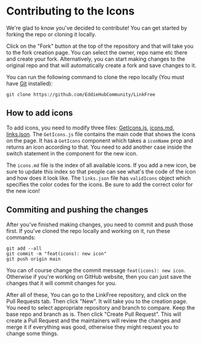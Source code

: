# Contributing to the Icons

We're glad to know you've decided to contribute!
You can get started by forking the repo or cloning it locally.

Click on the "Fork" button at the top of the repository and that will take you to the fork creation page. You can select the owner, repo name etc there and create your fork.
Alternatively, you can start making changes to the original repo and that will automatically create a fork and save changes to it.

You can run the following command to clone the repo locally (You must have [Git](https://git-scm.com/) installed):

```
git clone https://github.com/EddieHubCommunity/LinkFree
```

## How to add icons

To add icons, you need to modify three files: [GetIcons.js](https://github.com/EddieHubCommunity/LinkFree/blob/main/src/Components/Icons/GetIcons.js), [icons.md](https://github.com/EddieHubCommunity/LinkFree/blob/main/icons.md), [links.json](https://github.com/EddieHubCommunity/LinkFree/blob/main/src/config/links.json).
The `GetIcons.js` file contains the main code that shows the icons on the page. It has a `GetIcons` component which takes a `iconName` prop and returns an icon according to that. You need to add another case inside the switch statement in the component for the new icon.

The `icons.md` file is the index of all available icons. If you add a new icon, be sure to update this index so that people can see what's the code of the icon and how does it look like.
The `links.json` file has `validIcons` object which specifies the color codes for the icons. Be sure to add the correct color for the new icon!

## Commiting and pushing the changes

After you've finished making changes, you need to commit and push those first. 
If you've cloned the repo locally and working on it, run these commands:

```
git add --all
git commit -m "feat(icons): new icon"
git push origin main
```

You can of course change the commit message `feat(icons): new icon`.
Otherwise if you're working on GitHub website, then you can just save the changes that it will commit changes for you. 

After all of these, 
You can go to the LinkFree repository, and click on the Pull Requests tab. Then click "New". It will take you to the creation page. You need to select appropriate repository and branch to compare. Keep the base repo and branch as is. Then click "Create Pull Request". This will create a Pull Request and the maintainers will review the changes and merge it if everything was good, otherwise they might request you to change some things. 
